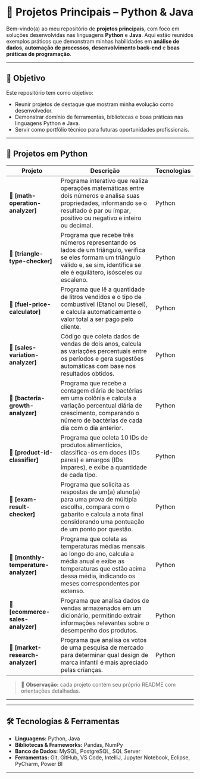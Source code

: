 # 🚀 Projetos Principais – Python & Java

Bem-vindo(a) ao meu repositório de **projetos principais**, com foco em soluções desenvolvidas nas linguagens **Python** e **Java**. Aqui estão reunidos exemplos práticos que demonstram minhas habilidades em **análise de dados**, **automação de processos**, **desenvolvimento back-end** e **boas práticas de programação**.

---

## 🎯 Objetivo

Este repositório tem como objetivo:

- Reunir projetos de destaque que mostram minha evolução como desenvolvedor.
- Demonstrar domínio de ferramentas, bibliotecas e boas práticas nas linguagens Python e Java.
- Servir como portfólio técnico para futuras oportunidades profissionais.

---

## 🐍 Projetos em Python

| Projeto | Descrição | Tecnologias |
|--------|-----------|-------------|
| **📁 [math-operation-analyzer]** | Programa interativo que realiza operações matemáticas entre dois números e analisa suas propriedades, informando se o resultado é par ou ímpar, positivo ou negativo e inteiro ou decimal. | Python |
| **📁 [triangle-type-checker]** | Programa que recebe três números representando os lados de um triângulo, verifica se eles formam um triângulo válido e, se sim, identifica se ele é equilátero, isósceles ou escaleno. | Python |
| **📁 [fuel-price-calculator]** | Programa que lê a quantidade de litros vendidos e o tipo de combustível (Etanol ou Diesel), e calcula automaticamente o valor total a ser pago pelo cliente. | Python |
| **📁 [sales-variation-analyzer]** | Código que coleta dados de vendas de dois anos, calcula as variações percentuais entre os períodos e gera sugestões automáticas com base nos resultados obtidos. | Python |
| **📁 [bacteria-growth-analyzer]** | Programa que recebe a contagem diária de bactérias em uma colônia e calcula a variação percentual diária de crescimento, comparando o número de bactérias de cada dia com o dia anterior. | Python |
| **📁 [product-id-classifier]** | Programa que coleta 10 IDs de produtos alimentícios, classifica-os em doces (IDs pares) e amargos (IDs ímpares), e exibe a quantidade de cada tipo. | Python |
| **📁 [exam-result-checker]** | Programa que solicita as respostas de um(a) aluno(a) para uma prova de múltipla escolha, compara com o gabarito e calcula a nota final considerando uma pontuação de um ponto por questão. | Python |
| **📁 [monthly-temperature-analyzer]** | Programa que coleta as temperaturas médias mensais ao longo do ano, calcula a média anual e exibe as temperaturas que estão acima dessa média, indicando os meses correspondentes por extenso. | Python |
| **📁 [ecommerce-sales-analyzer]** | Programa que analisa dados de vendas armazenados em um dicionário, permitindo extrair informações relevantes sobre o desempenho dos produtos. | Python |
| **📁 [market-research-analyzer]** | Programa que analisa os votos de uma pesquisa de mercado para determinar qual design de marca infantil é mais apreciado pelas crianças. | Python |


> 🔧 **Observação:** cada projeto contém seu próprio README com orientações detalhadas.

---

---

## 🛠️ Tecnologias & Ferramentas

- **Linguagens:** Python, Java  
- **Bibliotecas & Frameworks:** Pandas, NumPy 
- **Banco de Dados:** MySQL, PostgreSQL, SQL Server
- **Ferramentas:** Git, GitHub, VS Code, IntelliJ, Jupyter Notebook, Eclipse, PyCharm, Power BI

---
